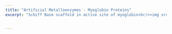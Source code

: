 ```yaml
---
title: "Artificial Metalloenzymes - Myoglobin Proteins"
excerpt: "Schiff Base scaffold in active site of myoglobin<br/><img src='../images/TOC-1.png' style='width:auto; height:auto;'>"


---
```




